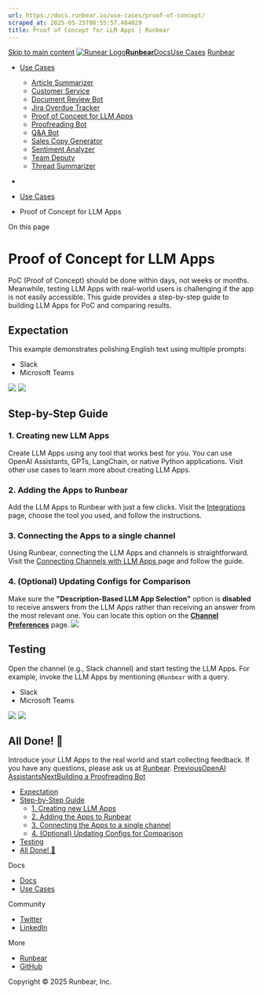 ```yaml
---
url: https://docs.runbear.io/use-cases/proof-of-concept/
scraped_at: 2025-05-25T08:55:57.484829
title: Proof of Concept for LLM Apps | Runbear
---
```


[Skip to main content](https://docs.runbear.io/use-cases/proof-of-concept/#__docusaurus_skipToContent_fallback)
[![Runear Logo](https://docs.runbear.io/img/logo.svg)**Runbear**](https://docs.runbear.io/)[Docs](https://docs.runbear.io/)[Use Cases](https://docs.runbear.io/use-cases)
[Runbear](https://runbear.io)
  * [Use Cases](https://docs.runbear.io/use-cases)
    * [Article Summarizer](https://docs.runbear.io/use-cases/article-summarizer/)
    * [Customer Service](https://docs.runbear.io/use-cases/proof-of-concept/)
    * [Document Review Bot](https://docs.runbear.io/use-cases/document-review-bot/)
    * [Jira Overdue Tracker](https://docs.runbear.io/use-cases/jira-overdue-tracker/)
    * [Proof of Concept for LLM Apps](https://docs.runbear.io/use-cases/proof-of-concept/)
    * [Proofreading Bot](https://docs.runbear.io/use-cases/proofreading-bot/)
    * [Q&A Bot](https://docs.runbear.io/use-cases/qna-bot/)
    * [Sales Copy Generator](https://docs.runbear.io/use-cases/sales-copy-generator/)
    * [Sentiment Analyzer](https://docs.runbear.io/use-cases/sentiment-analyzer/)
    * [Team Deputy](https://docs.runbear.io/use-cases/team-deputy/)
    * [Thread Summarizer](https://docs.runbear.io/use-cases/thread-summarizer/)


  * [](https://docs.runbear.io/)
  * [Use Cases](https://docs.runbear.io/use-cases)
  * Proof of Concept for LLM Apps


On this page
# Proof of Concept for LLM Apps
PoC (Proof of Concept) should be done within days, not weeks or months. Meanwhile, testing LLM Apps with real-world users is challenging if the app is not easily accessible. This guide provides a step-by-step guide to building LLM Apps for PoC and comparing results.
## Expectation[​](https://docs.runbear.io/use-cases/proof-of-concept/#expectation "Direct link to Expectation")
This example demonstrates polishing English text using multiple prompts:
  * Slack
  * Microsoft Teams


![](https://docs.runbear.io/assets/images/slack-answer-comparison-f03ae445c16054ffbcc5dbd976bfa21d.png)
![](https://docs.runbear.io/assets/images/teams-answer-comparison-4d3535fa731497850a1872e0119d37cb.png)
## Step-by-Step Guide[​](https://docs.runbear.io/use-cases/proof-of-concept/#step-by-step-guide "Direct link to Step-by-Step Guide")
### 1. Creating new LLM Apps[​](https://docs.runbear.io/use-cases/proof-of-concept/#1-creating-new-llm-apps "Direct link to 1. Creating new LLM Apps")
Create LLM Apps using any tool that works best for you. You can use OpenAI Assistants, GPTs, LangChain, or native Python applications. Visit other use cases to learn more about creating LLM Apps.
### 2. Adding the Apps to Runbear[​](https://docs.runbear.io/use-cases/proof-of-concept/#2-adding-the-apps-to-runbear "Direct link to 2. Adding the Apps to Runbear")
Add the LLM Apps to Runbear with just a few clicks. Visit the [Integrations](https://docs.runbear.io/integrations) page, choose the tool you used, and follow the instructions.
### 3. Connecting the Apps to a single channel[​](https://docs.runbear.io/use-cases/proof-of-concept/#3-connecting-the-apps-to-a-single-channel "Direct link to 3. Connecting the Apps to a single channel")
Using Runbear, connecting the LLM Apps and channels is straightforward. Visit the [Connecting Channels with LLM Apps ](https://docs.runbear.io/get-started/connection) page and follow the guide.
### 4. (Optional) Updating Configs for Comparison[​](https://docs.runbear.io/use-cases/proof-of-concept/#4-optional-updating-configs-for-comparison "Direct link to 4. \(Optional\) Updating Configs for Comparison")
Make sure the **"Description-Based LLM App Selection"** option is **disabled** to receive answers from the LLM Apps rather than receiving an answer from the most relevant one. You can locate this option on the **[Channel Preferences](https://runbear.io/channels)** page.
![](https://docs.runbear.io/assets/images/auto-app-selection-option-f8c9dd8b6dbaf2168bcf3783679949ed.png)
## Testing[​](https://docs.runbear.io/use-cases/proof-of-concept/#testing "Direct link to Testing")
Open the channel (e.g., Slack channel) and start testing the LLM Apps. For example, invoke the LLM Apps by mentioning `@Runbear` with a query.
  * Slack
  * Microsoft Teams


![](https://docs.runbear.io/assets/images/slack-answer-comparison-f03ae445c16054ffbcc5dbd976bfa21d.png)
![](https://docs.runbear.io/assets/images/teams-answer-comparison-4d3535fa731497850a1872e0119d37cb.png)
## All Done! 🎉[​](https://docs.runbear.io/use-cases/proof-of-concept/#all-done-tada "Direct link to all-done-tada")
Introduce your LLM Apps to the real world and start collecting feedback. If you have any questions, please ask us at [Runbear](https://runbear.io).
[PreviousOpenAI Assistants](https://docs.runbear.io/use-cases/jira-overdue-tracker/openai-assistants)[NextBuilding a Proofreading Bot](https://docs.runbear.io/use-cases/proofreading-bot/)
  * [Expectation](https://docs.runbear.io/use-cases/proof-of-concept/#expectation)
  * [Step-by-Step Guide](https://docs.runbear.io/use-cases/proof-of-concept/#step-by-step-guide)
    * [1. Creating new LLM Apps](https://docs.runbear.io/use-cases/proof-of-concept/#1-creating-new-llm-apps)
    * [2. Adding the Apps to Runbear](https://docs.runbear.io/use-cases/proof-of-concept/#2-adding-the-apps-to-runbear)
    * [3. Connecting the Apps to a single channel](https://docs.runbear.io/use-cases/proof-of-concept/#3-connecting-the-apps-to-a-single-channel)
    * [4. (Optional) Updating Configs for Comparison](https://docs.runbear.io/use-cases/proof-of-concept/#4-optional-updating-configs-for-comparison)
  * [Testing](https://docs.runbear.io/use-cases/proof-of-concept/#testing)
  * [All Done! 🎉](https://docs.runbear.io/use-cases/proof-of-concept/#all-done-tada)


Docs
  * [Docs](https://docs.runbear.io/)
  * [Use Cases](https://docs.runbear.io/use-cases)


Community
  * [Twitter](https://twitter.com/runbear_io)
  * [LinkedIn](https://www.linkedin.com/company/runbear)


More
  * [Runbear](https://runbear.io)
  * [GitHub](https://github.com/runbear-io/plugbear-python-sdk)


Copyright © 2025 Runbear, Inc.

